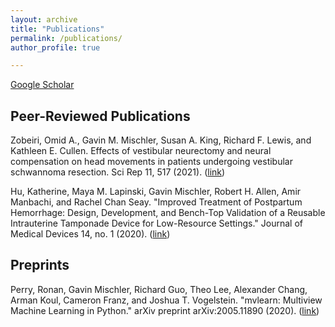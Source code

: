 ```yaml
---
layout: archive
title: "Publications"
permalink: /publications/
author_profile: true

---
```


[Google Scholar](https://scholar.google.com/citations?user=v8hF5dMAAAAJ&hl=en)

## Peer-Reviewed Publications

Zobeiri, Omid A., Gavin M. Mischler, Susan A. King, Richard F. Lewis, and Kathleen E. Cullen. Effects of vestibular neurectomy and neural compensation on head movements in patients undergoing vestibular schwannoma resection. Sci Rep 11, 517 (2021).
([link](https://doi.org/10.1038/s41598-020-79756-3))

Hu, Katherine, Maya M. Lapinski, Gavin Mischler, Robert H. Allen, Amir Manbachi, and Rachel Chan Seay. "Improved Treatment of Postpartum Hemorrhage: Design, Development, and Bench-Top Validation of a Reusable Intrauterine Tamponade Device for Low-Resource Settings." Journal of Medical Devices 14, no. 1 (2020). ([link](https://doi.org/10.1115/1.4045965))

## Preprints

Perry, Ronan, Gavin Mischler, Richard Guo, Theo Lee, Alexander Chang, Arman Koul, Cameron Franz, and Joshua T. Vogelstein. "mvlearn: Multiview Machine Learning in Python." arXiv preprint arXiv:2005.11890 (2020). ([link](https://arxiv.org/abs/2005.11890))

